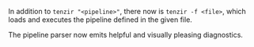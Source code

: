 In addition to `tenzir "<pipeline>"`, there now is `tenzir -f <file>`, which
loads and executes the pipeline defined in the given file.

The pipeline parser now emits helpful and visually pleasing diagnostics.
